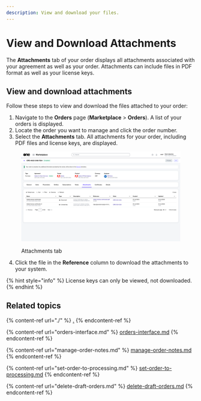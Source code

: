 ```yaml
---
description: View and download your files.
---
```


# View and Download Attachments

The **Attachments** tab of your order displays all attachments associated with your agreement as well as your order. Attachments can include files in PDF format as well as your license keys.

## View and download attachments

Follow these steps to view and download the files attached to your order:

1. Navigate to the **Orders** page (**Marketplace** > **Orders**). A list of your orders is displayed.
2. Locate the order you want to manage and click the order number.
3. Select the **Attachments** tab. All attachments for your order, including PDF files and license keys, are displayed.

<figure><img src="../../../.gitbook/assets/image (368).png" alt=""><figcaption><p>Attachments tab</p></figcaption></figure>

4. Click the file in the **Reference** column to download the attachments to your system.&#x20;

{% hint style="info" %}
License keys can only be viewed, not downloaded.
{% endhint %}

## Related topics

{% content-ref url="./" %}
[.](./)
{% endcontent-ref %}

{% content-ref url="orders-interface.md" %}
[orders-interface.md](orders-interface.md)
{% endcontent-ref %}

{% content-ref url="manage-order-notes.md" %}
[manage-order-notes.md](manage-order-notes.md)
{% endcontent-ref %}

{% content-ref url="set-order-to-processing.md" %}
[set-order-to-processing.md](set-order-to-processing.md)
{% endcontent-ref %}

{% content-ref url="delete-draft-orders.md" %}
[delete-draft-orders.md](delete-draft-orders.md)
{% endcontent-ref %}
